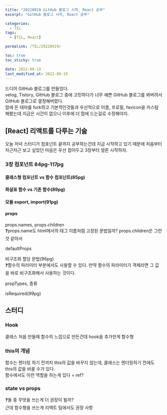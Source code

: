 ```yaml
---
title: "20220919 GitHub 블로그 시작, React 공부"
excerpt: "GitHub 블로그 시작, React 공부"

categories:
  - TIL
tags:
  - [TIL, React]

permalink: /TIL/20220919/

toc: true
toc_sticky: true

date: 2022-09-19
last_modified_at: 2022-09-19
---
```


드디어 GitHub 블로그를 만들었다. <br/>
velog, Tistory, GitHub 블로그 중에 고민하다가 너무 예쁜 GitHub 블로그를 봐버려서 GitHub 블로그로 결정해버렸다. <br/>
맘에 든 테마를 fork하고 기본적인것들과 우선적으로 이름, 프로필, favicon을 커스텀해봤는데 지금은 시간이 없으니 이후에 더 맘에 드는걸로 수정해야지. <br/>

## [React] 리액트를 다루는 기술

오늘 저녁 스터디가 컴포넌트 끝까지 공부하는건데 지금 시작하고 있기 때문에 처음부터 차근차근 보고 싶었던 마음은 우선 접어두고 3장부터 얼른 시작하자. <br/>

### 3장 컴포넌트 84pg-117pg

#### 클래스형 컴포넌트 vs 함수 컴포넌트(85pg)


#### 화살표 함수 vs 기존 함수(89pg)


#### 모듈 export, import(91pg)


#### props
props.names, props.children <br/>
❓props.name도 html에서의 태그 이름처럼 고정된 문법일까? props.children은 그런것 같아서

defaultProps <br/>

비구조화 할당 문법(96pg) <br/>
❓함수의 파라미터 부분에서도 사용할 수 있다. 만약 함수의 파라미터가 객체라면 그 값을 바로 비구조화해서 사용하는 것이다.

propTypes, 종류 <br/>

isRequired(99pg) <br/>





## 스터디

### Hook
클래스 처음 만들때 함수의 느낌으로 만든건데 hook을 추가한게 함수형 <br/>

### this의 개념
함수는 렌더링 하기 전까지 this의 값을 바꾸지 않는데, 클래스는 렌더링하기 전에도 this의 값을 바꿀 수가 있다. <br/>
함수에서도 이런 역할을 하는게 있다 = ref? <br/>

### state vs props
❓둘 중 무엇을 쓰는게 더 권장이 될까? <br/>
근데 함수형을 쓰는게 리액트 팀에서도 권장 사항 <br/>


